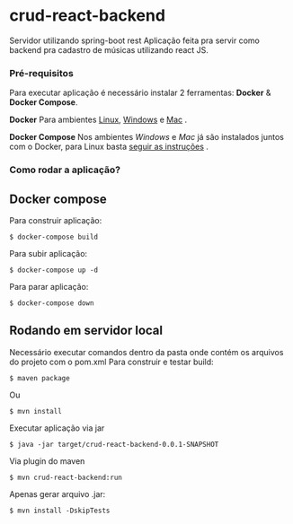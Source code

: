 # crud-react-backend
Servidor utilizando spring-boot rest 
Aplicação feita pra servir como backend pra cadastro de músicas utilizando react JS.


### Pré-requisitos
Para executar aplicação é necessário instalar 2 ferramentas: **Docker** & **Docker Compose**.

**Docker**
Para ambientes [Linux](https://docs.docker.com/install/linux/docker-ce/ubuntu/), [Windows](https://docs.docker.com/docker-for-windows/install/) e [Mac](https://docs.docker.com/docker-for-mac/install/) .

**Docker Compose** 
Nos ambientes *Windows* e *Mac* já são instalados juntos com o Docker, para Linux basta [seguir as instruções](https://docs.docker.com/compose/install/) .

### Como rodar a aplicação?
## Docker compose ##
Para construir aplicação:

```
$ docker-compose build
```

Para subir aplicação:

```
$ docker-compose up -d
```

Para parar aplicação:

```
$ docker-compose down
```

## Rodando em servidor local ##
Necessário executar comandos dentro da pasta onde contém os arquivos do projeto com o pom.xml
Para construir e testar build: 

```
$ maven package
```
Ou

```
$ mvn install
```

Executar aplicação via jar

```
$ java -jar target/crud-react-backend-0.0.1-SNAPSHOT
```

Via plugin do maven

```
$ mvn crud-react-backend:run
```

Apenas gerar arquivo .jar:

```
$ mvn install -DskipTests
```
